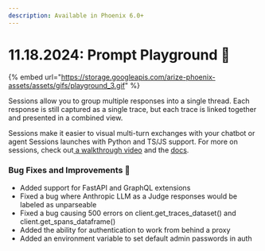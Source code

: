 ```yaml
---
description: Available in Phoenix 6.0+
---
```


# 11.18.2024: Prompt Playground 🛝

{% embed url="https://storage.googleapis.com/arize-phoenix-assets/assets/gifs/playground_3.gif" %}

Sessions allow you to group multiple responses into a single thread. Each response is still captured as a single trace, but each trace is linked together and presented in a combined view.

Sessions make it easier to visual multi-turn exchanges with your chatbot or agent Sessions launches with Python and TS/JS support. For more on sessions, check out[ a walkthrough video](https://www.youtube.com/watch?v=dzS6x0BE-EU) and the [docs](https://docs.arize.com/phoenix/tracing/how-to-tracing/setup-sessions?utm_campaign=Phoenix%20Newsletter\&utm_source=hs_email\&utm_medium=email&_hsenc=p2ANqtz--aSHse9NA8I5ncZzavHCp6LBXibZCgbWcRrxbh2RwugL6IQdTOSu8cz-Wqh6EO9xJLGX2E).

### Bug Fixes and Improvements 🐛

* Added support for FastAPI and GraphQL extensions
* Fixed a bug where Anthropic LLM as a Judge responses would be labeled as unparseable
* Fixed a bug causing 500 errors on client.get\_traces\_dataset() and client.get\_spans\_dataframe()
* Added the ability for authentication to work from behind a proxy
* Added an environment variable to set default admin passwords in auth
